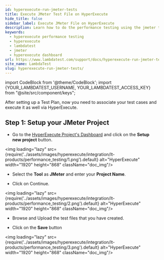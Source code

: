 ```yaml
---
id: hyperexecute-run-jmeter-tests
title: Execute JMeter Test File on HyperExecute
hide_title: false
sidebar_label: Execute JMeter File on HyperExecute
description: Learn how to do the performance testing using the jmeter tests
keywords:
  - hyperexecute performance testing
  - hyperexecute
  - lambdatest
  - jmeter
  - hyperexecute dashboard
url: https://www.lambdatest.com/support/docs/hyperexecute-run-jmeter-tests/
site_name: LambdaTest
slug: hyperexecute-run-jmeter-tests/
---
```


import CodeBlock from '@theme/CodeBlock';
import {YOUR_LAMBDATEST_USERNAME, YOUR_LAMBDATEST_ACCESS_KEY} from "@site/src/component/keys";

<script type="application/ld+json"
      dangerouslySetInnerHTML={{ __html: JSON.stringify({
       "@context": "https://schema.org",
        "@type": "BreadcrumbList",
        "itemListElement": [{
          "@type": "ListItem",
          "position": 1,
          "name": "Home",
          "item": "https://www.lambdatest.com"
        },{
          "@type": "ListItem",
          "position": 2,
          "name": "Products Integration",
          "item": "https://www.lambdatest.com/support/docs/"
        },{
          "@type": "ListItem",
          "position": 3,
          "name": "Performance Testing",
          "item": "https://www.lambdatest.com/support/docs/hyperexecute-run-jmeter-tests/"
        }]
      })
    }}
></script>

After setting up a Test Plan, now you need to associate your test cases and execute it as well via HyperExecute.

## Step 1: Setup your JMeter Project

- Go to the [HyperExecute Project's Dashboard](https://hyperexecute.lambdatest.com/hyperexecute/projects) and click on the **Setup new project** button.

<img loading="lazy" src={require('../assets/images/hyperexecute/integration/lt-products/performance_testing/1.png').default} alt="HyperExecute"  width="1920" height="868" className="doc_img"/>

- Select the **Tool** as **JMeter** and enter your **Project Name**.

- Click on Continue.

<img loading="lazy" src={require('../assets/images/hyperexecute/integration/lt-products/performance_testing/2.png').default} alt="HyperExecute"  width="1920" height="868" className="doc_img"/>

- Browse and Upload the test files that you have created.

- Click on the **Save** button

<img loading="lazy" src={require('../assets/images/hyperexecute/integration/lt-products/performance_testing/3.png').default} alt="HyperExecute"  width="1920" height="868" className="doc_img"/>
